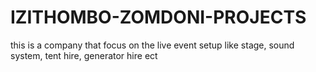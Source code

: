 # IZITHOMBO-ZOMDONI-PROJECTS
this is a company that focus on the live event setup like stage, sound system, tent hire, generator hire ect
